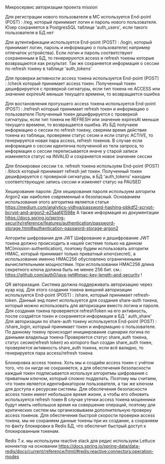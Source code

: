 Микросервис авторизации проекта mission

Для регистрации нового пользователя в МС используется End-point (POST) : /reg, который принимает логин и пароль нового
пользователя.
Юзер сохраняется в PostgresSQL таблице 'auth_users', если такого пользователя в БД нет

Для аутентификации используется End-point (POST) : /login, который принимает логин, пароль и информацию о пользователе(
например отпечаток устройства).
Если логин и пароль соответствуют сохраненным в БД, то генерируются access и
refresh токены
которые возвращаются как результат. Так же сохраняется информация о сессии по refresh токену в таблице 'auth_tokens'

Для проверки активности access токена используется End-point (POST) : /check который принимает access токен.
Полученный токен дешифрируется с проверкой сигнатуры, если тип токена не ACCESS или значение expiresAt меньше текущего
времени, то возвращается ошибка

Для востановления протухшего access токена используется End-point (POST) : /refresh который принимает refresh токен и
информацию о пользователе
Полученный токен дешифрируется с проверкой сигнатуры, если тип токена не REFRESH или значение expiresAt меньше текущего
времени, то возвращается ошибка. Из БД получаем информацию о сессии по refresh токену, сверяем время действия токена из
таблицы, проверяем статус сесии и если статус ACTIVE, то генерируется новая пара access, refresh токенов. В случае если
информация о сессии идентична полученной из тела запроса, то информация о сессии переписывается иначе у старой записи
изменяется статус на INVALID и сохраняется новое значение сессии

Для блокировки сессии т.е. refresh токена используем End-point (POST) : /block который принимает refresh jwt токен.
Полученный токен дешифрируется с проверкой сигнатуры, в БД 'auth_tokens' находим соответствующую запись сессии и
изменяет статус на PAUSED

Хеширование пароля:
Для хеширования пароля используем алгоритм Argon2 как наиболее современный и безопасный.
Основанием использования этого алгоритма является
статья https://medium.com/analytics-vidhya/password-hashing-pbkdf2-scrypt-bcrypt-and-argon2-e25aaf41598e
А также информация из
документации https://docs.spring.io/spring-security/reference/features/authentication/password-storage.html#authentication-password-storage-argon2

Алгоритм шифрования для JWT
Шифрование и дешифрование JWT токена должно происходить в нашей системе только на данном МС(mission-authentication),
поэтому будем использовать алгоритм HMAC, который принимает только приватный ключ(secret), а использование именно
HMAC256
обусловлено ограниченными вычислительными мощностями.
!при использовании HMAC256 длина секретного ключа должна быть не менее 256 бит.
см.: https://github.com/auth0/java-jwt#hmac-key-length-and-security !

QR авторизация.
Система должна поддерживать авторизацию через куар код.
Для этого создания токена внешней авторизации используется End-point (POST) : /share, который принимает refresh-token.
Данный энд поинт используется для создания share-auth токена, который можно использовать для авторизации вместо логина и
пароля.
Для создания токена проверяется refreshToken на его активность, после создаётся токен и сохраняется информация в БД '
auth_share'
Для авторизации по share-auth токену используется End-point (POST) : /share_login, который принимает токен и информацию
о пользователе. По данному токену происходит инициирование сценария логина по данными владельца токена
Проверяется статус share_auth токена, статус сесии(refresh token) из которого был создан share_auth токен, проверяется
активность share_auth токена, если всё валидно, то генерируется пара access/refresh токена

Блокировка access токена.
Хоть мы и создаём access токен с учётом того, что он нигде не сохраняется, а для обеспечения безопасности каждый токен
подписывается используя алгоритмы шифрования с приватным ключом, который сложно подделать. Поэтому мы считаем, что токен
является идентификатором пользователя, а так же ключом для доступа к ресурсам системы. Для обеспечения безопасности
access токен имеет небольшое время жизни, а чтобы его обновить используется refresh токен
В случае утечки access токена мошенники будут иметь небольшое время на совершение операций, поэтому для критических
систем мы организовываем дополнительную проверку access токенов.
Для обеспечения быстрой скорости проверки access токена, мы не сохраняем данные токены при их создании, а сохраняем по
факту блокировки в Redis БД, что обеспечит быстрый доступ к блокированным токенам.  

Redis
Т.к. мы используем reactive stack для редис используем Lettuce коннектор на основании
https://docs.spring.io/spring-data/data-redis/docs/current/reference/html/#redis:reactive:connectors:operation-modes
